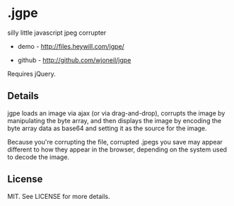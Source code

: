 .jgpe
=====
silly little javascript jpeg corrupter

* demo - http://files.heywill.com/jgpe/

* github - http://github.com/wjoneil/jgpe

Requires jQuery.

Details
-------

jgpe loads an image via ajax (or via drag-and-drop), corrupts the image by manipulating the byte array, and then displays the image by encoding the byte array data as base64 and setting it as the source for the image.

Because you're corrupting the file, corrupted .jpegs you save may appear different to how they appear in the browser, depending on the system used to decode the image.

License
-------

MIT. See LICENSE for more details.
